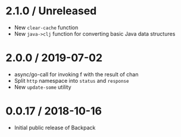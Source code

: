 2.1.0 / Unreleased
==================

  * New `clear-cache` function
  * New `java->clj` function for converting basic Java data structures

2.0.0 / 2019-07-02
==================

  * async/go-call for invoking f with the result of chan
  * Split `http` namespace into `status` and `response`
  * New `update-some` utility

0.0.17 / 2018-10-16
==================

  * Initial public release of Backpack
